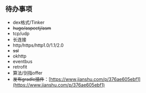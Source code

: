 ## 待办事项

* dex格式/Tinker
* ~~hugo/aspectj/asm~~
* tcp/udp
* 长连接
* http/https/http1.0/1.1/2.0
* ~~ssl~~
* okhttp
* eventbus
* retrofit
* 算法/剑指offer
* ~~发布gradle插件~~：[https://www.jianshu.com/p/376ae605ebf1](https://www.jianshu.com/p/376ae605ebf1)

